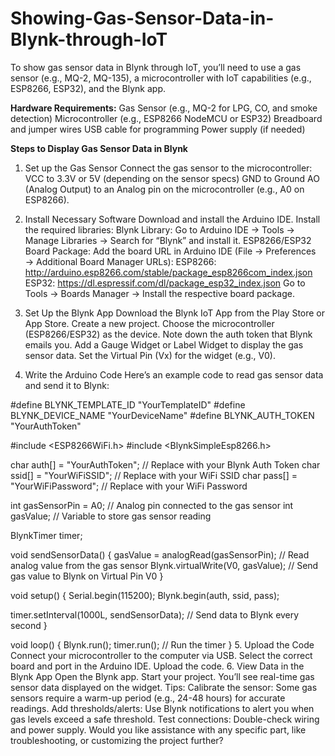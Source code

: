 # Showing-Gas-Sensor-Data-in-Blynk-through-IoT
To show gas sensor data in Blynk through IoT, you’ll need to use a gas sensor (e.g., MQ-2, MQ-135), a microcontroller with IoT capabilities (e.g., ESP8266, ESP32), and the Blynk app. 


**Hardware Requirements:**
  Gas Sensor (e.g., MQ-2 for LPG, CO, and smoke detection)
  Microcontroller (e.g., ESP8266 NodeMCU or ESP32)
  Breadboard and jumper wires
  USB cable for programming
  Power supply (if needed)


**Steps to Display Gas Sensor Data in Blynk**
  
  1. Set up the Gas Sensor
    Connect the gas sensor to the microcontroller:
    VCC to 3.3V or 5V (depending on the sensor specs)
    GND to Ground
    AO (Analog Output) to an Analog pin on the microcontroller (e.g., A0 on ESP8266).
  
  2. Install Necessary Software
    Download and install the Arduino IDE.
    Install the required libraries:
    Blynk Library: Go to Arduino IDE → Tools → Manage Libraries → Search for “Blynk” and install it.
    ESP8266/ESP32 Board Package: Add the board URL in Arduino IDE (File → Preferences → Additional Board Manager URLs):
    ESP8266: http://arduino.esp8266.com/stable/package_esp8266com_index.json
    ESP32: https://dl.espressif.com/dl/package_esp32_index.json
    Go to Tools → Boards Manager → Install the respective board package.

  3. Set Up the Blynk App
    Download the Blynk IoT App from the Play Store or App Store.
    Create a new project.
    Choose the microcontroller (ESP8266/ESP32) as the device.
    Note down the auth token that Blynk emails you.
    Add a Gauge Widget or Label Widget to display the gas sensor data.
    Set the Virtual Pin (Vx) for the widget (e.g., V0).

4. Write the Arduino Code
Here’s an example code to read gas sensor data and send it to Blynk:

#define BLYNK_TEMPLATE_ID "YourTemplateID"
#define BLYNK_DEVICE_NAME "YourDeviceName"
#define BLYNK_AUTH_TOKEN "YourAuthToken"

#include <ESP8266WiFi.h>
#include <BlynkSimpleEsp8266.h>

char auth[] = "YourAuthToken"; // Replace with your Blynk Auth Token
char ssid[] = "YourWiFiSSID";  // Replace with your WiFi SSID
char pass[] = "YourWiFiPassword"; // Replace with your WiFi Password

int gasSensorPin = A0; // Analog pin connected to the gas sensor
int gasValue;          // Variable to store gas sensor reading

BlynkTimer timer;

void sendSensorData() {
  gasValue = analogRead(gasSensorPin); // Read analog value from the gas sensor
  Blynk.virtualWrite(V0, gasValue);   // Send gas value to Blynk on Virtual Pin V0
}

void setup() {
  Serial.begin(115200);
  Blynk.begin(auth, ssid, pass);
  
  timer.setInterval(1000L, sendSensorData); // Send data to Blynk every second
}

void loop() {
  Blynk.run();
  timer.run(); // Run the timer
}
5. Upload the Code
Connect your microcontroller to the computer via USB.
Select the correct board and port in the Arduino IDE.
Upload the code.
6. View Data in the Blynk App
Open the Blynk app.
Start your project.
You’ll see real-time gas sensor data displayed on the widget.
Tips:
Calibrate the sensor: Some gas sensors require a warm-up period (e.g., 24-48 hours) for accurate readings.
Add thresholds/alerts: Use Blynk notifications to alert you when gas levels exceed a safe threshold.
Test connections: Double-check wiring and power supply.
Would you like assistance with any specific part, like troubleshooting, or customizing the project further?

